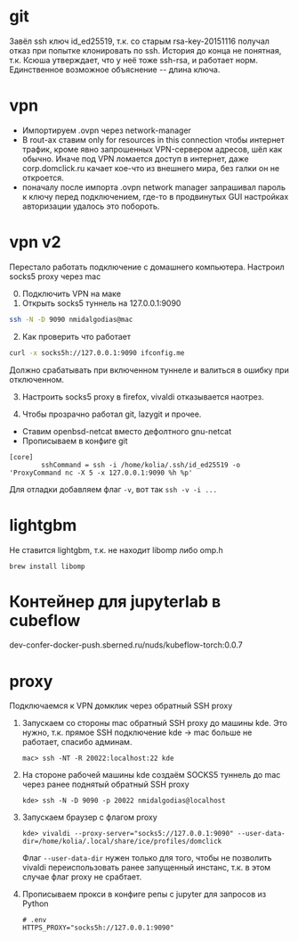 # git

Завёл ssh ключ id_ed25519, т.к. со старым rsa-key-20151116 получал отказ при
попытке клонировать по ssh.
История до конца не понятная, т.к. Ксюша утверждает, что у неё тоже ssh-rsa,
и работает норм. Единственное возможное объяснение -- длина ключа.

# vpn

- Импортируем .ovpn через network-manager
- В rout-ах ставим only for resources in this connection
  чтобы интернет трафик, кроме явно запрошенных VPN-сервером адресов, шёл
  как обычно. Иначе под VPN ломается доступ в интернет, даже corp.domclick.ru
  качает кое-что из внешнего мира, без галки он не откроется.
- поначалу после импорта .ovpn network manager запрашивал пароль к ключу
  перед подключением, где-то в продвинутых GUI настройках авторизации удалось
  это побороть.

# vpn v2

Перестало работать подключение с домашнего компьютера. Настроил socks5 proxy
через mac


0. Подключить VPN на маке
1. Открыть socks5 туннель на 127.0.0.1:9090
```bash
ssh -N -D 9090 nmidalgodias@mac
```

2. Как проверить что работает

```bash
curl -x socks5h://127.0.0.1:9090 ifconfig.me
```

Должно срабатывать при включенном туннеле и валиться в ошибку при отключенном.

3. Настроить socks5 proxy в firefox, vivaldi отказывается наотрез.

4. Чтобы прозрачно работал git, lazygit и прочее.

- Ставим openbsd-netcat вместо дефолтного gnu-netcat
- Прописываем в конфиге git
```
[core]
        sshCommand = ssh -i /home/kolia/.ssh/id_ed25519 -o 'ProxyCommand nc -X 5 -x 127.0.0.1:9090 %h %p'
```
Для отладки добавляем флаг `-v`, вот так `ssh -v -i ...`

# lightgbm

Не ставится lightgbm, т.к. не находит libomp либо omp.h
```
brew install libomp
```

# Контейнер для jupyterlab в cubeflow
dev-confer-docker-push.sberned.ru/nuds/kubeflow-torch:0.0.7

# proxy

Подключаемся к VPN домклик через обратный SSH proxy

1. Запускаем со стороны mac обратный SSH proxy до машины kde. Это нужно, т.к.
   прямое SSH подключение kde -> mac больше не работает, спасибо админам.

   ```
   mac> ssh -NT -R 20022:localhost:22 kde
   ```
2. На стороне рабочей машины kde создаём SOCKS5 туннель до mac через ранее
   поднятый обратный SSH proxy

   ```
   kde> ssh -N -D 9090 -p 20022 nmidalgodias@localhost
   ```
3. Запускаем браузер с флагом proxy
   ```
   kde> vivaldi --proxy-server="socks5://127.0.0.1:9090" --user-data-dir=/home/kolia/.local/share/ice/profiles/domclick
   ```
   Флаг ``--user-data-dir`` нужен только для того, чтобы не позволить vivaldi
   переиспользовать ранее запущенный инстанс, т.к. в этом случае флаг proxy
   не срабтает.

4. Прописываем прокси в конфиге репы с jupyter для запросов из Python
   ```
   # .env
   HTTPS_PROXY="socks5h://127.0.0.1:9090"
   ```

